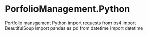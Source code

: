 # PorfolioManagement.Python
Portfolio mansgement Python
import requests
from bs4 import BeautifulSoup
import pandas as pd
from datetime import datetime
